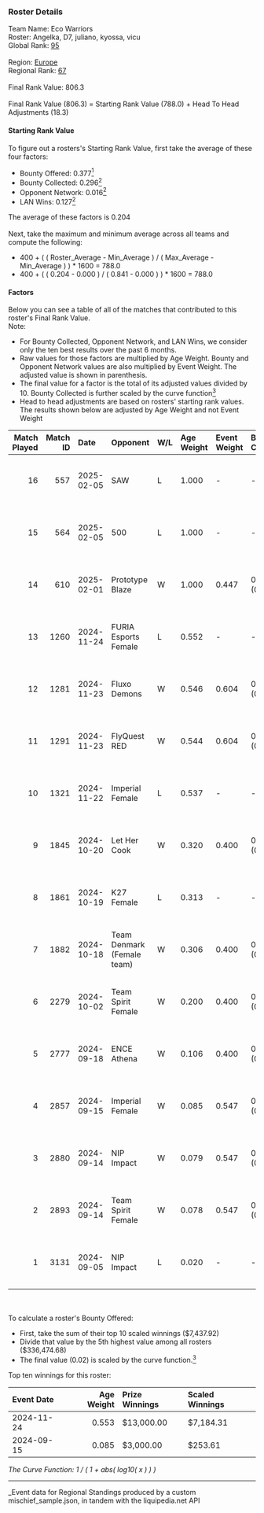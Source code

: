 ### Roster Details<br />
Team Name: Eco Warriors<br />
Roster: Angelka, D7, juliano, kyossa, vicu<br />
Global Rank: [95](../../standings_global_2025_03_01.md)<br />
<br />
Region: [Europe]( ../../standings_europe_2025_03_01.md)<br />
Regional Rank: [67]( ../../standings_europe_2025_03_01.md)<br />
<br />
Final Rank Value:  806.3<br />
<br />
Final Rank Value (806.3) = Starting Rank Value (788.0) + Head To Head Adjustments (18.3)<br />

#### Starting Rank Value<br />
To figure out a rosters's Starting Rank Value, first take the average of these four factors:<br />
- Bounty Offered: 0.377[<sup>1</sup>](#table2)
- Bounty Collected: 0.296[<sup>2</sup>](#table1)
- Opponent Network: 0.016[<sup>2</sup>](#table1)
- LAN Wins: 0.127[<sup>2</sup>](#table1)

The average of these factors is 0.204<br />
<br />
Next, take the maximum and minimum average across all teams and compute the following:<br />
- 400 + ( ( Roster_Average - Min_Average ) / ( Max_Average - Min_Average ) ) * 1600 = 788.0
- 400 + ( ( 0.204 - 0.000 ) / ( 0.841 - 0.000 ) ) * 1600 = 788.0


#### Factors<br />
Below you can see a table of all of the matches that contributed to this roster's Final Rank Value.<br />
Note:<br />

- For Bounty Collected, Opponent Network, and LAN Wins, we consider only the ten best results over the past 6 months.
- Raw values for those factors are multiplied by Age Weight. Bounty and Opponent Network values are also multiplied by Event Weight. The adjusted value is shown in parenthesis.
- The final value for a factor is the total of its adjusted values divided by 10. Bounty Collected is further scaled by the curve function[<sup>3</sup>](#curveFunction)
- Head to head adjustments are based on rosters' starting rank values. The results shown below are adjusted by Age Weight and not Event Weight
<span id="table1"></span><br />


| Match Played | Match ID | Date       | Opponent                   | W/L | Age Weight | Event Weight | Bounty Collected | Opponent Network | LAN Wins  | H2H Adj. | Roster                             |
| -: | -: | :- | :- | :- | :- | :- | :- | :- | :- | -: | :- |
|           16 |      557 | 2025-02-05 | SAW                        | L   | 1.000      | -            | -                | -                | -         |    -2.80 | Angelka, D7, juliano, kyossa, vicu |
|           15 |      564 | 2025-02-05 | 500                        | L   | 1.000      | -            | -                | -                | -         |    -5.65 | Angelka, D7, juliano, kyossa, vicu |
|           14 |      610 | 2025-02-01 | Prototype Blaze            | W   | 1.000      | 0.447        | 0.058 (0.026)    | 0.173 (0.077)    | 0 (0.000) |    17.32 | D7, juliano, kyossa, vicu, wieenN  |
|           13 |     1260 | 2024-11-24 | FURIA Esports Female       | L   | 0.552      | -            | -                | -                | -         |    -4.25 | Angelka, ASTRA, D7, Hanka, vicu    |
|           12 |     1281 | 2024-11-23 | Fluxo Demons               | W   | 0.546      | 0.604        | 0.016 (0.005)    | 0.100 (0.033)    | 1 (0.546) |     7.33 | Angelka, ASTRA, D7, Hanka, vicu    |
|           11 |     1291 | 2024-11-23 | FlyQuest RED               | W   | 0.544      | 0.604        | 0.007 (0.002)    | 0.052 (0.017)    | 1 (0.544) |     5.14 | Angelka, ASTRA, D7, Hanka, vicu    |
|           10 |     1321 | 2024-11-22 | Imperial Female            | L   | 0.537      | -            | -                | -                | -         |    -4.01 | Angelka, ASTRA, D7, Hanka, vicu    |
|            9 |     1845 | 2024-10-20 | Let Her Cook               | W   | 0.320      | 0.400        | 0.002 (0.000)    | 0.031 (0.004)    | 0 (0.000) |     2.89 | Angelka, ASTRA, D7, Hanka, vicu    |
|            8 |     1861 | 2024-10-19 | K27 Female                 | L   | 0.313      | -            | -                | -                | -         |    -6.60 | Angelka, ASTRA, D7, Hanka, vicu    |
|            7 |     1882 | 2024-10-18 | Team Denmark (Female team) | W   | 0.306      | 0.400        | 0.008 (0.001)    | 0.067 (0.008)    | 0 (0.000) |     3.39 | Angelka, ASTRA, D7, Hanka, vicu    |
|            6 |     2279 | 2024-10-02 | Team Spirit Female         | W   | 0.200      | 0.400        | 0.002 (0.000)    | 0.046 (0.004)    | 0 (0.000) |     1.70 | Angelka, ASTRA, D7, Hanka, vicu    |
|            5 |     2777 | 2024-09-18 | ENCE Athena                | W   | 0.106      | 0.400        | 0.001 (0.000)    | 0.000 (0.000)    | 0 (0.000) |     0.60 | Angelka, ASTRA, D7, Hanka, vicu    |
|            4 |     2857 | 2024-09-15 | Imperial Female            | W   | 0.085      | 0.547        | 0.134 (0.006)    | 0.210 (0.010)    | 0 (0.000) |     2.04 | Angelka, ASTRA, D7, Hanka, vicu    |
|            3 |     2880 | 2024-09-14 | NIP Impact                 | W   | 0.079      | 0.547        | 0.011 (0.000)    | 0.060 (0.003)    | 0 (0.000) |     0.93 | Angelka, ASTRA, D7, Hanka, vicu    |
|            2 |     2893 | 2024-09-14 | Team Spirit Female         | W   | 0.078      | 0.547        | 0.002 (0.000)    | 0.046 (0.002)    | 0 (0.000) |     0.68 | Angelka, ASTRA, D7, Hanka, vicu    |
|            1 |     3131 | 2024-09-05 | NIP Impact                 | L   | 0.020      | -            | -                | -                | -         |    -0.39 | Angelka, ASTRA, D7, Hanka, vicu    |

<br />
<span id="table2"></span><br />
To calculate a roster's Bounty Offered:<br />

- First, take the sum of their top 10 scaled winnings ($7,437.92)
- Divide that value by the 5th highest value among all rosters ($336,474.68)
- The final value (0.02) is scaled by the curve function.[<sup>3</sup>](#curveFunction)

Top ten winnings for this roster:<br />

| Event Date | Age Weight | Prize Winnings | Scaled Winnings |
| :- | -: | :- | :- |
| 2024-11-24 |      0.553 | $13,000.00     | $7,184.31       |
| 2024-09-15 |      0.085 | $3,000.00      | $253.61         |


<span id="curveFunction"></span>_The Curve Function: 1 / ( 1 + abs( log10( x ) ) )_<br />

---
_Event data for Regional Standings produced by a custom mischief_sample.json, in tandem with the liquipedia.net API<br />
